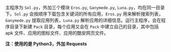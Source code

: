 主程序为 `Sol.py`，外加三个模块 `Eros.py`, `Ganymede.py`, `Luna.py`，均在同一目录下。`Sol.py` 会按顺序下载包含关键词的所有应用，`Eros.py` 用来解析搜索列表，`Ganymede.py` 提取应用列表，`Luna.py` 解析应用的详细信息。运行主程序，会在程序目录下新建 `Pack` 目录，每个应用又会在 `Pack` 中建立自己的目录，其中包括 apk 文件、应用的图标文件、应用的酷安网页文件。

**注：使用的是 Python3，外加 Requests**